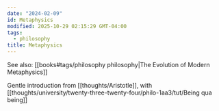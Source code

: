 ```yaml
---
date: "2024-02-09"
id: Metaphysics
modified: 2025-10-29 02:15:29 GMT-04:00
tags:
  - philosophy
title: Metaphysics
---
```


See also: [[books#tags/philosophy philosophy|The Evolution of Modern Metaphysics]]

Gentle introduction from [[thoughts/Aristotle]], with [[thoughts/university/twenty-three-twenty-four/philo-1aa3/tut/Being qua being]]
